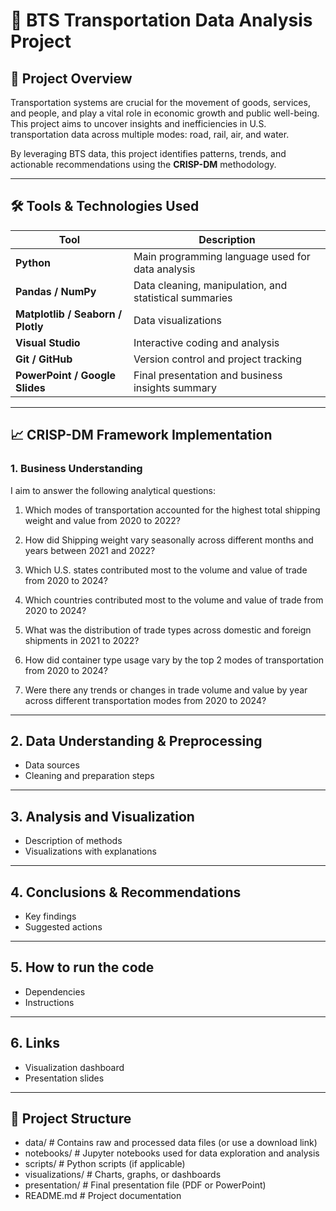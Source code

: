# 🚦 BTS Transportation Data Analysis Project

## 📌 Project Overview

Transportation systems are crucial for the movement of goods, services, and people, and play a vital role in economic growth and public well-being. This project aims to uncover insights and inefficiencies in U.S. transportation data across multiple modes: road, rail, air, and water.

By leveraging BTS data, this project identifies patterns, trends, and actionable recommendations using the **CRISP-DM** methodology.

---

## 🛠 Tools & Technologies Used

| Tool | Description |
|------|-------------|
| **Python** | Main programming language used for data analysis |
| **Pandas / NumPy** | Data cleaning, manipulation, and statistical summaries |
| **Matplotlib / Seaborn / Plotly** | Data visualizations |
| **Visual Studio** | Interactive coding and analysis |
| **Git / GitHub** | Version control and project tracking |
| **PowerPoint / Google Slides** | Final presentation and business insights summary |


---

## 📈 CRISP-DM Framework Implementation

### 1. **Business Understanding**
I aim to answer the following analytical questions:

1. Which modes of transportation accounted for the highest total shipping weight and value from 2020 to 2022?

2. How did Shipping weight vary seasonally across different months and years between 2021 and 2022?

3. Which U.S. states contributed most to the volume and value of trade from 2020 to 2024?

4. Which countries contributed most to the volume and value of trade from 2020 to 2024?

5. What was the distribution of trade types across domestic and foreign shipments in 2021 to 2022?

6. How did container type  usage vary by the top 2 modes of transportation  from 2020 to 2024?

7. Were there any trends or changes in trade volume and value by year across different transportation modes from 2020 to 2024?

---

## 2. Data Understanding & Preprocessing
- Data sources
- Cleaning and preparation steps

---

## 3. Analysis and Visualization
- Description of methods
- Visualizations with explanations

---

## 4. Conclusions & Recommendations
- Key findings
- Suggested actions

---

## 5. How to run the code
- Dependencies
- Instructions

---

## 6. Links
- Visualization dashboard
- Presentation slides

---

## 📁 Project Structure
- data/ # Contains raw and processed data files (or use a download link)
- notebooks/ # Jupyter notebooks used for data exploration and analysis
- scripts/ # Python scripts (if applicable)
- visualizations/ # Charts, graphs, or dashboards
- presentation/ # Final presentation file (PDF or PowerPoint)
- README.md # Project documentation
